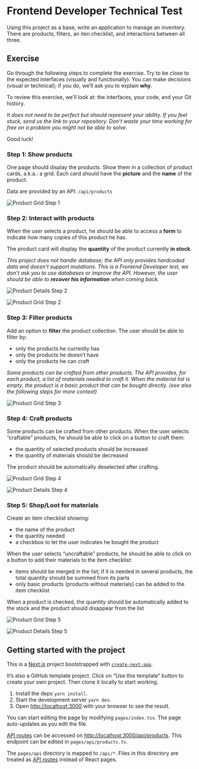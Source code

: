 # Frontend Developer Technical Test

Using this project as a base, write an application to manage an inventory. There are products, filters, an iten checklist, and interactions between all three.

## Exercise

Go through the following steps to complete the exercise. Try to be close to the expected interfaces (visually and functionally). You can make decisions (visual or technical); if you do, we’ll ask you to explain **why**.

To review this exercise, we’ll look at: the interfaces, your code, and your Git history.

*It does not need to be perfect but should represent your ability. If you feel stuck, send us the link to your repository. Don’t waste your time working for free on a problem you might not be able to solve.*

Good luck!

### Step 1: Show products

One page should display the products. Show them in a collection of product cards, a.k.a.: a grid. Each card should have the **picture** and the **name** of the product.

Data are provided by an API: `/api/products`

![Product Grid Step 1](public/wireframes/step-one.jpg)

### Step 2: Interact with products

When the user selects a product, he should be able to access  a **form** to indicate how many copies of this product he has. 

The product card will display the **quantity** of the product currently **in stock**.

*This project does not handle database; the API only provides hardcoded data and doesn’t support mutations. This is a Frontend Developer test, we don’t ask you to use databases or improve the API. However, the user should be able to **recover his information** when coming back.*

![Product Details Step 2](public/wireframes/step-two.jpg)

![Product Grid Step 2](public/wireframes/step-two-grid.jpg)

### Step 3: Filter products

Add an option to **filter** the product collection. The user should be able to filter by:

- only the products he currently has
- only the products he doesn’t have
- only the products he can craft

*Some products can be crafted from other products. The API provides, for each product, a list of materials needed to craft it. When the material list is empty, the product is a basic product that can be bought directly. (see also the following steps for more context)*

![Product Grid Step 3](public/wireframes/step-three.jpg)

### Step 4: Craft products

Some products can be crafted from other products. When the user selects “craftable” products, he should be able to click on a button to craft them:

- the quantity of selected products should be increased
- the quantity of materials should be decreased

The product should be automatically deselected after crafting.

![Product Grid Step 4](public/wireframes/step-four-grid.jpg)

![Product Details Step 4](public/wireframes/step-four.jpg)

### Step 5: Shop/Loot for materials

Create an item checklist showing:

- the name of the product
- the quantity needed
- a checkbox to let the user indicates he bought the product

When the user selects “uncraftable” products, he should be able to click on a button to add their materials to the item checklist:

- items should be merged in the list; if it is needed in several products, the total quantity should be summed from its parts
- only basic products (products without materials) can be added to the item checklist

When a product is checked, the quantity should be automatically added to the stock and the product should disappear from the list

![Product Grid Step 5](public/wireframes/step-five-grid.jpg)

![Product Details Step 5](public/wireframes/step-five.jpg)

## Getting started with the project

This is a [Next.js](https://nextjs.org/) project bootstrapped with [`create-next-app`](https://github.com/vercel/next.js/tree/canary/packages/create-next-app). 

It’s also a GitHub template project. Click on “Use this template” button to create your own project. Then clone it locally to start working.

1. Install the deps `yarn install`.
2. Start the development server `yarn dev`.
3. Open [http://localhost:3000](http://localhost:3000/) with your browser to see the result.

You can start editing the page by modifying `pages/index.tsx`. The page auto-updates as you edit the file.

[API routes](https://nextjs.org/docs/api-routes/introduction) can be accessed on [http://localhost:3000/api/products](http://localhost:3000/api/products). This endpoint can be edited in `pages/api/products.ts`.

The `pages/api` directory is mapped to `/api/*`. Files in this directory are treated as [API routes](https://nextjs.org/docs/api-routes/introduction) instead of React pages.
